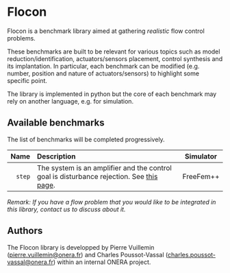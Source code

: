 # Flocon

Flocon is a benchmark library aimed at gathering *realistic* flow control problems.

These benchmarks are built to be relevant for various topics such as model reduction/identification, actuators/sensors placement, control synthesis and its implantation.
In particular, each benchmark can be modified (e.g. number, position and nature of actuators/sensors) to highlight some specific point.

The library is implemented in python but the core of each benchmark may rely on another language, e.g. for simulation.  

## Available benchmarks

The list of benchmarks will be completed progressively.

|   Name     | Description                                        |  Simulator |
|-----------:|:---------------------------------------------------|:----------:|
|   `step`   | The system is an amplifier and the control goal is disturbance rejection. See [this page](step).|  FreeFem++ |

*Remark: If you have a flow problem that you would like to be integrated in this library, contact us to discuss about it.*

## Authors

The Flocon library is developped by Pierre Vuillemin (pierre.vuillemin@onera.fr) and Charles Poussot-Vassal (charles.poussot-vassal@onera.fr) within an internal ONERA project.
